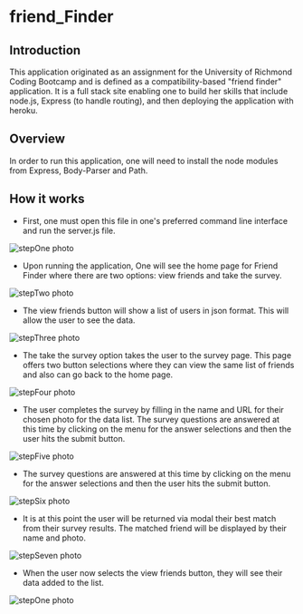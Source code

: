 # friend_Finder

## Introduction
This application originated as an assignment for the University of Richmond Coding Bootcamp and is defined as a compatibility-based "friend finder" application. It is a full stack site enabling one to build her skills that include node.js, Express (to handle routing), and then deploying the application with heroku.  

## Overview
In order to run this application, one will need to install the node modules from Express, Body-Parser and Path.

## How it works

* First, one must open this file in one's preferred command line interface and run the server.js file.

![stepOne photo](https://github.com/jdublu416/friend_Finder/blob/master/images/Screenshot%20(1).png)

* Upon running the application, One will see the home page for Friend Finder where there are two options: view friends and take the survey. 

![stepTwo photo](https://github.com/jdublu416/friend_Finder/blob/master/images/Screenshot%20(2).png)

* The view friends button will show a list of users in json format. This will allow the user to see the data.

![stepThree photo](https://github.com/jdublu416/friend_Finder/blob/master/images/Screenshot%20(3).png)

* The take the survey option takes the user to the survey page. This page offers two button selections where they can view the same list of friends and also can go back to the home page.

![stepFour photo](https://github.com/jdublu416/friend_Finder/blob/master/images/Screenshot%20(4).png)

* The user completes the survey by filling in the name and URL for their chosen photo for the data list. The survey questions are answered at this time by clicking on the menu for the answer selections and then the user hits the submit button.

![stepFive photo](https://github.com/jdublu416/friend_Finder/blob/master/images/Screenshot%20(5).png)

* The survey questions are answered at this time by clicking on the menu for the answer selections and then the user hits the submit button.

![stepSix photo](https://github.com/jdublu416/friend_Finder/blob/master/images/Screenshot%20(6).png)

* It is at this point the user will be returned via modal their best match from their survey results. The matched friend will be displayed by their name and photo.

![stepSeven photo](https://github.com/jdublu416/friend_Finder/blob/master/images/Screenshot%20(7).png)

* When the user now selects the view friends button, they will see their data added to the list.

![stepOne photo](https://github.com/jdublu416/friend_Finder/blob/master/images/Screenshot%20(8).png)








